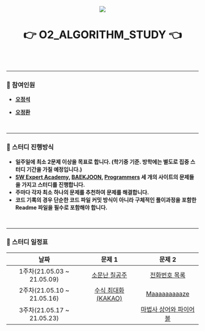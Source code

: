 <p align="center">
  <img src="https://user-images.githubusercontent.com/57346455/116870893-547f7d80-ac4e-11eb-8181-34693f475734.png"/>
</p> 
<h1 align="center"><strong>👉 O2_ALGORITHM_STUDY 👈</strong></h1>

<br/>

<br/>

***

### 📎 참여인원

- [**오정석**](https://github.com/o-star)

- [**오정환**](https://github.com/Hwa-ning)

<br/>

***

### 📎 스터디 진행방식

- **일주일에 최소 2문제 이상을 목표로 합니다. (학기중 기준. 방학에는 별도로 집중 스터디 기간을 가질 예정입니다.)**
- **[SW Expert Academy](https://swexpertacademy.com/main/main.do), [BAEKJOON](https://www.acmicpc.net/), [Programmers](https://programmers.co.kr/) 세 개의 사이트의 문제들을 가지고 스터디를 진행합니다.**
- **주마다 각자 최소 하나의 문제를 추천하여 문제를 해결합니다.**
- **코드 기록의 경우 단순한 코드 파일 커밋 방식이 아니라 구체적인 풀이과정을 포함한 Readme 파일을 필수로 포함해야 합니다.**

<br/>

***

### 📎 스터디 일정표

|            날짜            |                            문제 1                            |                        문제 2                         |
| :------------------------: | :----------------------------------------------------------: | :---------------------------------------------------: |
| 1주차(21.05.03 ~ 21.05.09) |    [소문난 칠공주](https://www.acmicpc.net/problem/1941)     | [전화번호 목록](https://www.acmicpc.net/problem/5052) |
| 2주차(21.05.10 ~ 21.05.16) | [수식 최대화(KAKAO)](https://programmers.co.kr/learn/courses/30/lessons/67257) | [Maaaaaaaaaze](https://www.acmicpc.net/problem/16985)                                                   |
| 3주차(21.05.17 ~ 21.05.23) | | [마법사 상어와 파이어볼](https://www.acmicpc.net/problem/20056)|

